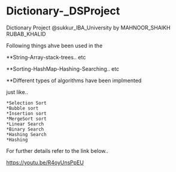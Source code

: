 # Dictionary-_DSProject

Dictionary Project @sukkur_IBA_University by MAHNOOR_SHAIKH RUBAB_KHALID

Following things ahve been used in the 

**String-Array-stack-trees.. etc

**Sorting-HashMap-Hashing-Searching.. etc

**Different types of algorithms have been implmented

just like..
	
	*Selection Sort 
	*Bubble sort 
	*Insertion sort 
	*MergeSort sort 
	*Linear Search
	*Binary Search
	*Hashing Search
	*Hashing

	

For further details refer to the link below..

https://youtu.be/R4oyUnsPpEU
